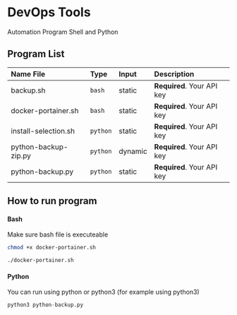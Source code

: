 # DevOps Tools
Automation Program Shell and Python

## Program List

| Name File | Type     | Input | Description                |
| :-------- | :------- | :------- |:------------------------- |
| backup.sh | `bash` | static | **Required**. Your API key |
| docker-portainer.sh | `bash` | static | **Required**. Your API key |
| install-selection.sh | `python` | static | **Required**. Your API key |
| python-backup-zip.py | `python` | dynamic | **Required**. Your API key |
| python-backup.py | `python` | static | **Required**. Your API key |

## How to run program
#### Bash
Make sure bash file is executeable
```bash
chmod +x docker-portainer.sh
```
```bash
./docker-portainer.sh
```
#### Python
You can run using python or python3 (for example using python3)
```python
python3 python-backup.py
```
